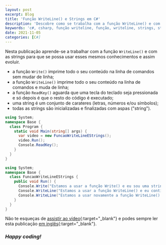```yaml
---
layout: post
excerpt: Blog
title: 'Função WriteLine() e Strings em C#'
description: 'Descobre como se trabalha com a função WriteLine() e com as strings na linguagem de programação C#. Obtém respostas às tuas dúvidas com a teoria e os exemplos apresentados.'
keywords: 'c#, csharp, função writeline, função, writeline, strings, string, publicação'
date: 2021-11-05
categories: [C#]
---
```


Nesta publicação aprende-se a trabalhar com a função `WriteLine()` e com as strings para que se possa usar esses mesmos conhecimentos e assim evoluir.

- a função `Write()` imprime todo o seu conteúdo na linha de comandos sem mudar de linha;
- a função `WriteLine()` imprime todo o seu conteúdo na linha de comandos e muda de linha;
- a função `ReadKey()` aguarda que uma tecla do teclado seja pressionada e só depois é que o resto do código é executado;
- uma string é um conjunto de carateres (letras, números e/ou símbolos);
- todas as strings são inicializadas e finalizadas com aspas ("string").

```csharp
using System;
namespace Base {
  class Program {
    static void Main(string[] args) {
      var video = new FuncaoWriteLineEStrings();
      video.Run();
      Console.ReadKey();
    }
  }
}
```

```csharp
using System;
namespace Base {
  class FuncaoWriteLineEStrings {
    public void Run() {
      Console.Write("Estamos a usar a função Write() e eu sou uma string.");
      Console.WriteLine("Estamos a usar a função WriteLine() e eu continuo a ser uma string.");
      Console.WriteLine("Estamos a usar novamente a função WriteLine() e eu continuo a ser uma string.");
    }
  }
}
```

Não te esqueças de [assistir ao vídeo](https://youtu.be/2-dIbl35A_w){:target="\_blank"} e podes sempre ler esta publicação [em inglês](https://nelsonsilvadev.com/blog/20211105/writeline-function-and-strings-in-csharp/){:target="\_blank"}.

### _Happy coding!_

